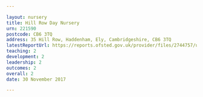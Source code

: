 ```yaml
---

layout: nursery
title: Hill Row Day Nursery
urn: 221590
postcode: CB6 3TQ
address: 35 Hill Row, Haddenham, Ely, Cambridgeshire, CB6 3TQ
latestReportUrl: https://reports.ofsted.gov.uk/provider/files/2744757/urn/221590.pdf
teaching: 2
development: 2
leadership: 2
outcomes: 2
overall: 2
date: 30 November 2017

---
```

